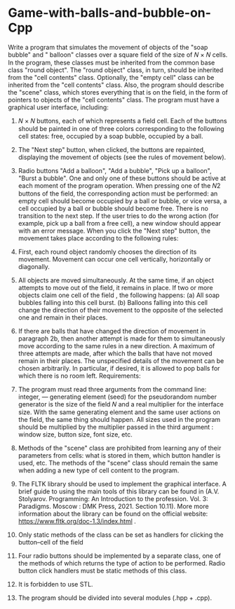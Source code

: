 # Game-with-balls-and-bubble-on-Cpp
Write a program that simulates the movement of objects of the "soap bubble" and "
balloon" classes over a square field of the size of 𝑁 × 𝑁 cells. In the program, these classes must be inherited
from the common base class "round object". The "round object" class, in turn, should be inherited from the "cell contents" class. Optionally, the "empty cell" class can be inherited from
the "cell contents" class. Also, the program should describe the "scene" class, which stores everything that is
on the field, in the form of pointers to objects of the "cell contents" class. The program must have a
graphical user interface, including:
1. 𝑁 × 𝑁 buttons, each of which represents a field cell. Each of the buttons should be
painted in one of three colors corresponding to the following cell states: free, occupied
by a soap bubble, occupied by a ball.
2. The "Next step" button, when clicked, the buttons are repainted, displaying the movement of objects (see the rules of movement below).
3. Radio buttons "Add a balloon", "Add a bubble", "Pick up a balloon", "Burst a bubble". 
One and only one of these buttons should be active at each moment of the program operation. When pressing
one of the 𝑁2 buttons of the field, the corresponding action must be performed: an empty cell should
become occupied by a ball or bubble, or vice versa, a cell occupied by a ball or bubble should become
free. There is no transition to the next step. If the user tries to do
the wrong action (for example, pick up a ball from a free cell), a new window should appear with
an error message.
When you click the "Next step" button, the movement takes place according to the following rules:
1. First, each round object randomly chooses the direction of its movement. Movement can
occur one cell vertically, horizontally or diagonally.
2. All objects are moved simultaneously. At the same time, if an object attempts
to move out of the field, it remains in place. If two or more objects claim one cell of the field
, the following happens:
(a) All soap bubbles falling into this cell burst.
(b) Balloons falling into this cell change the direction of their movement to the opposite of the selected one and remain in their places.
3. If there are balls that have changed the direction of movement in paragraph 2b, then another attempt is made for them
to simultaneously move according to the same rules in a new direction. A maximum
of three attempts are made, after which the balls that have not moved remain in their places.
The unspecified details of the movement can be chosen arbitrarily. In particular, if desired, it is allowed to pop balls for which there is no room left.
Requirements:
1. The program must read three arguments from the command line: integer, — generating element
(seed) for the pseudorandom number generator is the size of the field 𝑁 and a real multiplier for
the interface size. With the same generating element and the same user actions on the field, the same thing should happen. All sizes used in the program should be multiplied by the multiplier passed in the third argument
: window size, button size, font size, etc.
2. Methods of the "scene" class are prohibited from learning any of their parameters from cells: what is stored in them, which button handler is used, etc. The methods of the "scene" class should remain the same
when adding a new type of cell content to the program.
3. The FLTK library should be used to implement the graphical interface. A brief guide to using the main tools of this library can be found in (A.V. Stolyarov.
Programming: An Introduction to the profession. Vol. 3: Paradigms. Moscow : DMK Press, 2021. Section 10.11). More
more information about the library can be found on the official website: https://www.fltk.org/doc-1.3/index.html .
4. Only static methods of the class can be set as handlers for clicking the button–cell of the field

5. Four radio buttons should be implemented by a separate class, one of the methods of which returns
the type of action to be performed. Radio button click handlers must be static
methods of this class.
6. It is forbidden to use STL.
7. The program should be divided into several modules (.hpp + .cpp).
